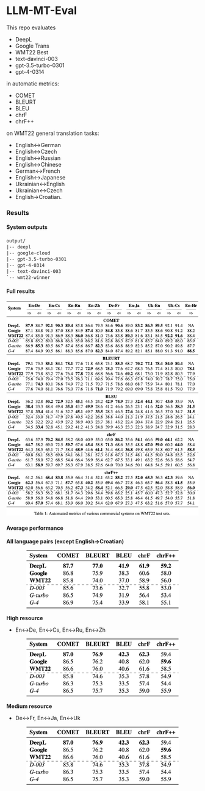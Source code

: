# LLM-MT-Eval

This repo evaluates

* DeepL
* Google Trans
* WMT22 Best
* text-davinci-003
* gpt-3.5-turbo-0301
* gpt-4-0314

in automatic metrics:

* COMET
* BLEURT
* BLEU
* chrF
* chrF++

 on WMT22 general translation tasks:

* English<->German
* English<->Czech
* English<->Russian
* English<->Chinese
* German<->French
* English<->Japanese
* Ukrainian<->English
* Ukrainian<->Czech
* English->Croatian.



### Results

#### System outputs

```
output/
|-- deepl
|-- google-cloud
|-- gpt-3.5-turbo-0301
|-- gpt-4-0314
|-- text-davinci-003
`-- wmt22-winner
```

#### Full results

<p align="center">
<img src="imgs/main.png" alt="main", width="600"/>
</p>



#### **Average performance**

**All language pairs (except English->Croatian)**

<p align="center">
<img src="imgs/avg_all.png" alt="avg_all", width="400"/>
</p>

**High resource**

* En<->De, En<->Cs, En<->Ru, En<->Zh

<p align="center">
<img src="imgs/avg_high.png" alt="avg_high", width="400"/>
</p>

**Medium resource**

* De<->Fr, En<->Ja, En<->Uk

<p align="center">
<img src="imgs/avg_high.png" alt="avg_mid", width="400"/>
</p>
